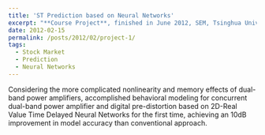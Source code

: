 ```yaml
---
title: 'ST Prediction based on Neural Networks'
excerpt: "**Course Project**, finished in June 2012, SEM, Tsinghua University <br><br>Considering the more complicated nonlinearity and memory effects of dual-band power amplifiers, accomplished behavioral modeling for concurrent dual-band power amplifier and digital pre-distortion based on 2D-Real Value Time Delayed Neural Networks for the first time, achieving an 10dB improvement in model accuracy than conventional approach."
date: 2012-02-15
permalink: /posts/2012/02/project-1/
tags:
  - Stock Market
  - Prediction
  - Neural Networks
---
```


Considering the more complicated nonlinearity and memory effects of dual-band power amplifiers, accomplished behavioral modeling for concurrent dual-band power amplifier and digital pre-distortion based on 2D-Real Value Time Delayed Neural Networks for the first time, achieving an 10dB improvement in model accuracy than conventional approach.

